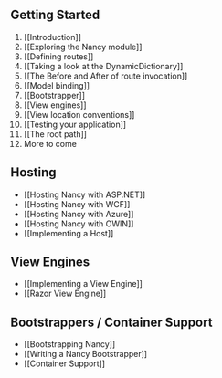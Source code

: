 ## Getting Started
1. [[Introduction]]
2. [[Exploring the Nancy module]]
3. [[Defining routes]]
4. [[Taking a look at the DynamicDictionary]]
5. [[The Before and After of route invocation]]
6. [[Model binding]]
7. [[Bootstrapper]]
8. [[View engines]]
9. [[View location conventions]]
10. [[Testing your application]]
11. [[The root path]]
12. More to come

## Hosting
* [[Hosting Nancy with ASP.NET]]
* [[Hosting Nancy with WCF]]
* [[Hosting Nancy with Azure]]
* [[Hosting Nancy with OWIN]]
* [[Implementing a Host]]

## View Engines
* [[Implementing a View Engine]]
* [[Razor View Engine]]

## Bootstrappers / Container Support
* [[Bootstrapping Nancy]]
* [[Writing a Nancy Bootstrapper]]
* [[Container Support]]

